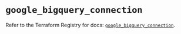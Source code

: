 # `google_bigquery_connection`

Refer to the Terraform Registry for docs: [`google_bigquery_connection`](https://registry.terraform.io/providers/hashicorp/google/6.11.2/docs/resources/bigquery_connection).
